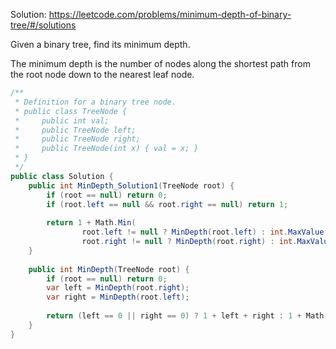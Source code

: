 Solution: https://leetcode.com/problems/minimum-depth-of-binary-tree/#/solutions

Given a binary tree, find its minimum depth.

The minimum depth is the number of nodes along the shortest path from the root node down to the nearest leaf node.

```c#
/**
 * Definition for a binary tree node.
 * public class TreeNode {
 *     public int val;
 *     public TreeNode left;
 *     public TreeNode right;
 *     public TreeNode(int x) { val = x; }
 * }
 */
public class Solution {
    public int MinDepth_Solution1(TreeNode root) {
        if (root == null) return 0;
        if (root.left == null && root.right == null) return 1;
        
        return 1 + Math.Min(
                root.left != null ? MinDepth(root.left) : int.MaxValue, 
                root.right != null ? MinDepth(root.right) : int.MaxValue);        
    }
    
    public int MinDepth(TreeNode root) {
        if (root == null) return 0;
        var left = MinDepth(root.right);
        var right = MinDepth(root.left);
        
        return (left == 0 || right == 0) ? 1 + left + right : 1 + Math.Min(left, right);
    }
}
```
